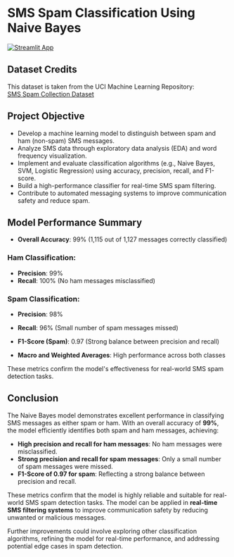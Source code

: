 # SMS Spam Classification Using Naive Bayes

  <a href="https://sms-spam-classification-using-naive-bayes-sjwvf85xws5rdvz86bz3.streamlit.app/">
    <img src="https://img.shields.io/badge/Launch%20App-Streamlit-orange?logo=streamlit&logoColor=white" alt="Streamlit App"/>
  </a>
  
## Dataset Credits
This dataset is taken from the UCI Machine Learning Repository:  
[SMS Spam Collection Dataset](https://archive.ics.uci.edu/dataset/228/sms+spam+collection)

## Project Objective
- Develop a machine learning model to distinguish between spam and ham (non-spam) SMS messages.
- Analyze SMS data through exploratory data analysis (EDA) and word frequency visualization.
- Implement and evaluate classification algorithms (e.g., Naive Bayes, SVM, Logistic Regression) using accuracy, precision, recall, and F1-score.
- Build a high-performance classifier for real-time SMS spam filtering.
- Contribute to automated messaging systems to improve communication safety and reduce spam.

## Model Performance Summary
- **Overall Accuracy**: 99% (1,115 out of 1,127 messages correctly classified)
  
### Ham Classification:
- **Precision**: 99%
- **Recall**: 100% (No ham messages misclassified)

### Spam Classification:
- **Precision**: 98%
- **Recall**: 96% (Small number of spam messages missed)
- **F1-Score (Spam)**: 0.97 (Strong balance between precision and recall)

- **Macro and Weighted Averages**: High performance across both classes

These metrics confirm the model's effectiveness for real-world SMS spam detection tasks.

## Conclusion
The Naive Bayes model demonstrates excellent performance in classifying SMS messages as either spam or ham. With an overall accuracy of **99%**, the model efficiently identifies both spam and ham messages, achieving:

- **High precision and recall for ham messages**: No ham messages were misclassified.
- **Strong precision and recall for spam messages**: Only a small number of spam messages were missed.
- **F1-Score of 0.97 for spam**: Reflecting a strong balance between precision and recall.

These metrics confirm that the model is highly reliable and suitable for real-world SMS spam detection tasks. The model can be applied in **real-time SMS filtering systems** to improve communication safety by reducing unwanted or malicious messages.

Further improvements could involve exploring other classification algorithms, refining the model for real-time performance, and addressing potential edge cases in spam detection.
